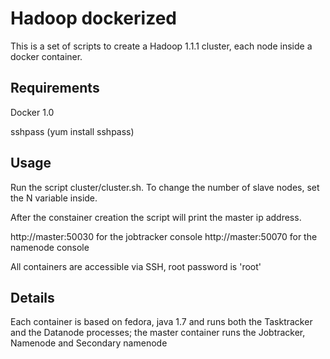 Hadoop dockerized
====

This is a set of scripts to create a Hadoop 1.1.1 cluster, each node inside a docker container.

Requirements
---

Docker 1.0

sshpass (yum install sshpass)

Usage
---
Run the script cluster/cluster.sh. To change the number of slave nodes, set the N variable inside.

After the constainer creation the script will print the master ip address.

http://master:50030 for the jobtracker console
http://master:50070 for the namenode console

All containers are accessible via SSH, root password is 'root'

Details
---

Each container is based on fedora, java 1.7 and runs both the Tasktracker and the Datanode processes; 
the master container runs the Jobtracker, Namenode and Secondary namenode
